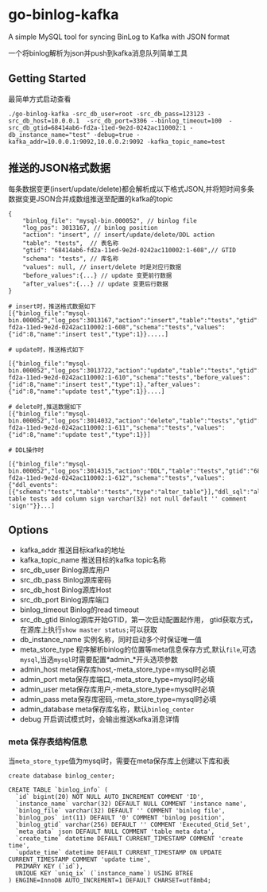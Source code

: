 # go-binlog-kafka
A simple MySQL tool for syncing BinLog to Kafka with JSON format 

一个将binlog解析为json并push到kafka消息队列简单工具

## Getting Started

最简单方式启动查看

```
./go-binlog-kafka -src_db_user=root -src_db_pass=123123 -src_db_host=10.0.0.1  -src_db_port=3306 --binlog_timeout=100  -src_db_gtid=68414ab6-fd2a-11ed-9e2d-0242ac110002:1 -db_instance_name="test" -debug=true -kafka_addr=10.0.0.1:9092,10.0.0.2:9092 -kafka_topic_name=test

``` 

## 推送的JSON格式数据

每条数据变更(insert/update/delete)都会解析成以下格式JSON,并将短时间多条数据变更JSON合并成数组推送至配置的kafka的topic
```
{
    "binlog_file": "mysql-bin.000052", // binlog file
    "log_pos": 3013167, // binlog position
    "action": "insert", // insert/update/delete/DDL action
    "table": "tests",  // 表名称
    "gtid": "68414ab6-fd2a-11ed-9e2d-0242ac110002:1-608",// GTID
    "schema": "tests", // 库名称
    "values": null, // insert/delete 时是对应行数据
    "before_values":{...} // update 变更前行数据
    "after_values":{...} // update 变更后行数据
}
```

```
# insert时，推送格式数据如下
[{"binlog_file":"mysql-bin.000052","log_pos":3013167,"action":"insert","table":"tests","gtid":"68414ab6-fd2a-11ed-9e2d-0242ac110002:1-608","schema":"tests","values":{"id":8,"name":"insert test","type":1}}.....]

# update时，推送格式如下

[{"binlog_file":"mysql-bin.000052","log_pos":3013722,"action":"update","table":"tests","gtid":"68414ab6-fd2a-11ed-9e2d-0242ac110002:1-610","schema":"tests","before_values":{"id":8,"name":"insert test","type":1},"after_values":{"id":8,"name":"update test","type":1}}....]

# delete时,推送数据如下
[{"binlog_file":"mysql-bin.000052","log_pos":3014032,"action":"delete","table":"tests","gtid":"68414ab6-fd2a-11ed-9e2d-0242ac110002:1-611","schema":"tests","values":{"id":8,"name":"update test","type":1}}]

# DDL操作时

[{"binlog_file":"mysql-bin.000052","log_pos":3014315,"action":"DDL","table":"tests","gtid":"68414ab6-fd2a-11ed-9e2d-0242ac110002:1-612","schema":"tests","values":{"ddl_events":[{"schema":"tests","table":"tests","type":"alter_table"}],"ddl_sql":"alter table tests add column sign varchar(32) not null default '' comment 'sign'"}}...]
```

## Options

- kafka_addr 推送目标kafka的地址
- kafka_topic_name 推送目标的kafka topic名称
- src_db_user Binlog源库用户
- src_db_pass Binlog源库密码
- src_db_host Binlog源库Host
- src_db_port Binlog源库端口
- binlog_timeout Binlog的read timeout
- src_db_gtid Binlog源库开始GTID，第一次启动配置起作用， gtid获取方式，在源库上执行`show master status;`可以获取
- db_instance_name 实例名称，同时启动多个时保证唯一值
- meta_store_type 程序解析binlog的位置等meta信息保存方式,默认`file`,可选`mysql`,当选`mysql`时需要配置*admin_*开头选项参数
- admin_host meta保存库host,-meta_store_type=mysql时必填
- admin_port meta保存库端口,-meta_store_type=mysql时必填
- admin_user meta保存库用户,-meta_store_type=mysql时必填
- admin_pass meta保存库密码,-meta_store_type=mysql时必填
- admin_database meta保存库名称，默认`binlog_center`
- debug  开启调试模式时，会输出推送kafka消息详情

### meta 保存表结构信息

当`meta_store_type`值为mysql时，需要在meta保存库上创建以下库和表
```
create database binlog_center;

CREATE TABLE `binlog_info` (
  `id` bigint(20) NOT NULL AUTO_INCREMENT COMMENT 'ID',
  `instance_name` varchar(32) DEFAULT NULL COMMENT 'instance name',
  `binlog_file` varchar(32) DEFAULT '' COMMENT 'binlog file',
  `binlog_pos` int(11) DEFAULT '0' COMMENT 'binlog position',
  `binlog_gtid` varchar(256) DEFAULT '' COMMENT 'Executed_Gtid_Set',
  `meta_data` json DEFAULT NULL COMMENT 'table meta data',
  `create_time` datetime DEFAULT CURRENT_TIMESTAMP COMMENT 'create time',
  `update_time` datetime DEFAULT CURRENT_TIMESTAMP ON UPDATE CURRENT_TIMESTAMP COMMENT 'update time',
  PRIMARY KEY (`id`),
  UNIQUE KEY `uniq_ix` (`instance_name`) USING BTREE
) ENGINE=InnoDB AUTO_INCREMENT=1 DEFAULT CHARSET=utf8mb4;
```

